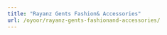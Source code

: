 ```yaml
---
title: "Rayanz Gents Fashion& Accessories"
url: /oyoor/rayanz-gents-fashionand-accessories/
---
```

